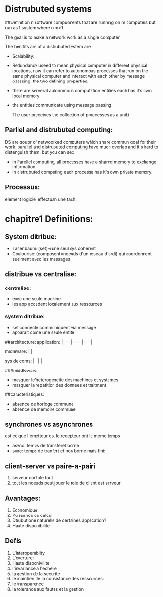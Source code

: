 # Distrubuted systems
##Definition
n software compuonents that are running on m computers but run as 1 system where n,m>1

The goal is to make a network work as a single computer

The benifits are of a distrubuted ystem are:

- Scalability: 
- Redundancy
useed to mean physical computer in different physical locations, now it can refer to autonomous processes that run on the same physical computer and interact with each other by message passsing.
the two defining properties:

 - there are serveral autonomous computation entities each has it’s own local memory
 - the entities communicate using message passing

     The user preceives the collection of proccesses as a unit.i

## Parllel and distrubuted computing:
  DS are goupr of netwoorked computers which share commun goal for their work. parallel and distrubuted computing have much overlap and it's hard to distenguish them. but you can set:
 
 - in Parellel computing, all processes have a shared memory to exchange information.
 - in distrubuted computing each processe has it's own private memory.

## Processus:
  element logiciel effectuan une tach.

 # chapitre1 Definitions:
## System ditribue:

- Tanenbaum: (set<ordinateurs>)=>une seul sys coherent
- Coulourise: (composent=noeuds d'un reseau d'ordi) qui coordonnent
    suelment avec les messages

## distribue vs centralise:
### centralise:

- exec une seule machine
- les app accedent localement aux ressources
### system ditribue:
- set<ordi> connecte communiquent via message
- apparait come une seule entite

##architecture:
application: |----|-----|----|

midleware:   |              |

sys de coms: |    |    |    |

###middleware:
- masquer le'heterogeneite des machines et systemes
- masquer la repatition des donnees et traitment

##caracteristiques:
- absence de horloge commune
- absence de memoire commune

## synchrones vs asynchrones
est ce que l'emetteur est le recepteur ont le meme temps
- async: temps de transferet borne
- sync: temps de tranfert et non borne mais fini:
## client-server vs paire-a-pairi

1. serveur contole tout
2. tout les noeuds peut jouer le role de client est serveur
## Avantages:
1. Economique
2. Puissance de calcul
3. Dtrubutione naturelle de certaines application?
3. Haute disponibilite

## Defis

1. L'interoperablity
2. L'overture:
3. Haute disponivilite
4. l'invariance a l'echelle 
5. la gestion de la securite
6. le maintien de la consistance des ressources:
7. le transparence
8. la tolerance aux fautes et la gestion
















